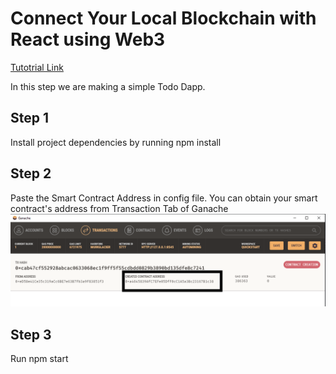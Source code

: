 # Connect Your Local Blockchain with React using Web3


[Tutotrial Link](https://www.dappuniversity.com/articles/ethereum-dapp-react-tutorial)

In this step we are making a simple Todo Dapp.

## Step 1
Install project dependencies by running npm install

## Step 2
Paste the Smart Contract Address in config file.
You can obtain your smart contract's address from Transaction Tab of Ganache
![transaction](img/transactionScreen.png)

## Step 3
Run npm start